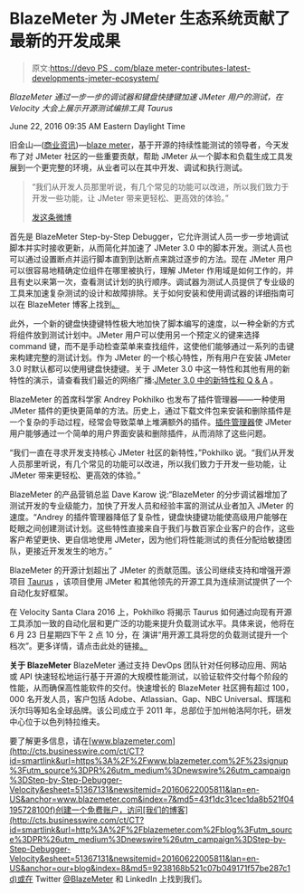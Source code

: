 # BlazeMeter 为 JMeter 生态系统贡献了最新的开发成果

> 原文:[https://devo PS . com/blaze meter-contributes-latest-developments-jmeter-ecosystem/](https://devops.com/blazemeter-contributes-latest-developments-jmeter-ecosystem/)

*BlazeMeter 通过一步一步的调试器和键盘快捷键加速 JMeter 用户的测试，在 Velocity 大会上展示开源测试编排工具 Taurus*

<time datetime="2016-06-22T13:35:00Z">June 22, 2016 09:35 AM Eastern Daylight Time</time>

旧金山—([商业资讯](http://www.businesswire.com/))—[blaze meter](http://cts.businesswire.com/ct/CT?id=smartlink&url=https%3A%2F%2Fwww.blazemeter.com%2F%3Futm_source%3DPR%26utm_medium%3Dnewswire%26utm_campaign%3DStep-by-Step-Debugger-Velocity&esheet=51367131&newsitemid=20160622005811&lan=en-US&anchor=BlazeMeter&index=1&md5=fe271ba0bbc136a000d7649a84dcb335)，基于开源的持续性能测试的领导者，今天发布了对 JMeter 社区的一些重要贡献，帮助 JMeter 从一个脚本和负载生成工具发展到一个更完整的环境，从业者可以在其中开发、调试和执行测试。

> “我们从开发人员那里听说，有几个常见的功能可以改进，所以我们致力于开发一些功能，让 JMeter 带来更轻松、更高效的体验。”
> 
> [发这条微博](http://www.businesswire.com/news/home/20160622005811/en/BlazeMeter-Contributes-Latest-Developments-JMeter-Ecosystem#)

首先是 BlazeMeter Step-by-Step Debugger，它允许测试人员一步一步地调试脚本并实时接收更新，从而简化并加速了 JMeter 3.0 中的脚本开发。测试人员也可以通过设置断点并运行脚本直到到达断点来跳过逐步的方法。现在 JMeter 用户可以很容易地精确定位组件在哪里被执行，理解 JMeter 作用域是如何工作的，并且有史以来第一次，查看测试计划的执行顺序。调试器为测试人员提供了专业级的工具来加速复杂测试的设计和故障排除。关于如何安装和使用调试器的详细指南可以在 BlazeMeter 博客上找到[。](http://cts.businesswire.com/ct/CT?id=smartlink&url=https%3A%2F%2Fwww.blazemeter.com%2Fblog%2Fstep-step-debugger-jmeter-it%25E2%2580%2599s-not-dream-anymore%3Futm_source%3DPR%26utm_medium%3Dnewswire%26utm_campaign%3DStep-by-Step-Debugger-Velocity&esheet=51367131&newsitemid=20160622005811&lan=en-US&anchor=on+the+BlazeMeter+blog&index=2&md5=e382e5b2098ea29004d80c2ee29a1f7b)

此外，一个新的键盘快捷键特性极大地加快了脚本编写的速度，以一种全新的方式将组件放到测试计划中。JMeter 用户可以使用另一个预定义的键来选择 command 键，而不是手动检查菜单来查找组件，这使他们能够通过一系列的击键来构建完整的测试计划。作为 JMeter 的一个核心特性，所有用户在安装 JMeter 3.0 时默认都可以使用键盘快捷键。关于 JMeter 3.0 中这一特性和其他有用的新特性的演示，请查看我们最近的网络广播:[JMeter 3.0 中的新特性和 Q & A](http://cts.businesswire.com/ct/CT?id=smartlink&url=http%3A%2F%2Finfo.blazemeter.com%2Fask-the-expert-jmeter%3Futm_source%3DPR%26utm_medium%3Dnewswire%26utm_campaign%3DStep-by-Step-Debugger-Velocity&esheet=51367131&newsitemid=20160622005811&lan=en-US&anchor=What%27s+New+in+JMeter+3.0+and+Q%26A&index=3&md5=c25b4be853e354bb83aee836409b2cc3) 。

BlazeMeter 的首席科学家 Andrey Pokhilko 也发布了插件管理器——一种使用 JMeter 插件的更快更简单的方法。历史上，通过下载文件包来安装和删除插件是一个复杂的手动过程，经常会导致菜单上堆满额外的插件。[插件管理器](http://cts.businesswire.com/ct/CT?id=smartlink&url=http%3A%2F%2Fjmeter-plugins.org%2Fwiki%2FPluginsManager%2F%3Futm_source%3DPR%26utm_medium%3Dnewswire%26utm_campaign%3DStep-by-Step-Debugger-Velocity&esheet=51367131&newsitemid=20160622005811&lan=en-US&anchor=Plugins+Manager&index=4&md5=41335fc1dc4ca0173bcb6df1ee012de3)使 JMeter 用户能够通过一个简单的用户界面安装和删除插件，从而消除了这些问题。

“我们一直在寻求开发支持核心 JMeter 社区的新特性，”Pokhilko 说。“我们从开发人员那里听说，有几个常见的功能可以改进，所以我们致力于开发一些功能，让 JMeter 带来更轻松、更高效的体验。”

BlazeMeter 的产品营销总监 Dave Karow 说:“BlazeMeter 的分步调试器增加了测试开发的专业级能力，加快了开发人员和经验丰富的测试从业者加入 JMeter 的速度。“Andrey 的插件管理器降低了复杂性，键盘快捷键功能使高级用户能够在眨眼之间创建测试计划。这些特性直接来自于我们与数百家企业客户的合作，这些客户希望更快、更自信地使用 JMeter，因为他们将性能测试的责任分配给敏捷团队，更接近开发发生的地方。”

BlazeMeter 的开源计划超出了 JMeter 的贡献范围。该公司继续支持和增强开源项目 [Taurus](http://cts.businesswire.com/ct/CT?id=smartlink&url=http%3A%2F%2Fgettaurus.org%2F&esheet=51367131&newsitemid=20160622005811&lan=en-US&anchor=Taurus&index=5&md5=c7575cd80457ff2c1f20a7b7139f24da) ，该项目使用 JMeter 和其他领先的开源工具为连续测试提供了一个自动化友好框架。

在 Velocity Santa Clara 2016 上，Pokhilko 将揭示 Taurus 如何通过向现有开源工具添加一致的自动化层和更广泛的功能来提升负载测试水平。具体来说，他将在 6 月 23 日星期四下午 2 点 10 分，在 演讲“用开源工具将您的负载测试提升一个档次”。更多详情，请点击此处的链接[。](http://cts.businesswire.com/ct/CT?id=smartlink&url=http%3A%2F%2Fconferences.oreilly.com%2Fvelocity%2Fdevops-web-performance-ca%2Fpublic%2Fschedule%2Fdetail%2F52382&esheet=51367131&newsitemid=20160622005811&lan=en-US&anchor=here&index=6&md5=b128bfc48c73fdbaf0e4dc5f55f086f7)

**关于 BlazeMeter**
BlazeMeter 通过支持 DevOps 团队针对任何移动应用、网站或 API 快速轻松地运行基于开源的大规模性能测试，以验证软件交付每个阶段的性能，从而确保高性能软件的交付。快速增长的 BlazeMeter 社区拥有超过 100，000 名开发人员，客户包括 Adobe、Atlassian、Gap、NBC Universal、辉瑞和沃尔玛等知名全球品牌。该公司成立于 2011 年，总部位于加州帕洛阿尔托，研发中心位于以色列特拉维夫。

要了解更多信息，请在[www.blazemeter.com](http://cts.businesswire.com/ct/CT?id=smartlink&url=https%3A%2F%2Fwww.blazemeter.com%2F%23signup%3Futm_source%3DPR%26utm_medium%3Dnewswire%26utm_campaign%3DStep-by-Step-Debugger-Velocity&esheet=51367131&newsitemid=20160622005811&lan=en-US&anchor=www.blazemeter.com&index=7&md5=43f1dc31cec1da8b521f04195728100f)创建一个免费账户，访问[我们的博客](http://cts.businesswire.com/ct/CT?id=smartlink&url=http%3A%2F%2Fblazemeter.com%2Fblog%3Futm_source%3DPR%26utm_medium%3Dnewswire%26utm_campaign%3DStep-by-Step-Debugger-Velocity&esheet=51367131&newsitemid=20160622005811&lan=en-US&anchor=our+blog&index=8&md5=9238168b521c07b049171f57be287c1d)或在 Twitter [@BlazeMeter](http://cts.businesswire.com/ct/CT?id=smartlink&url=https%3A%2F%2Ftwitter.com%2Fblazemeter&esheet=51367131&newsitemid=20160622005811&lan=en-US&anchor=%40BlazeMeter&index=9&md5=138100fe42ab71264448adc45ef6d5df) 和 LinkedIn 上找到我们。